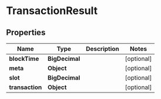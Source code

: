 

# TransactionResult


## Properties

Name | Type | Description | Notes
------------ | ------------- | ------------- | -------------
**blockTime** | **BigDecimal** |  |  [optional]
**meta** | **Object** |  |  [optional]
**slot** | **BigDecimal** |  |  [optional]
**transaction** | **Object** |  |  [optional]



